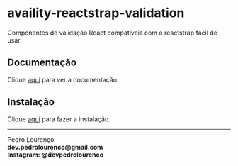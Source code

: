 # availity-reactstrap-validation

Componentes de validação React compatíveis com o reactstrap fácil de usar.

## Documentação

Clique [aqui](https://github.com/Availity/availity-reactstrap-validation) para ver a documentação.

## Instalação

Clique [aqui](https://www.npmjs.com/package/availity-reactstrap-validation) para fazer a instalação.

<hr>
<stong>Pedro Lourenço</strong><br>
<Strong>dev.pedrolourenco@gmail.com</strong><br>
<Strong>Instagram: @devpedrolourenco</strong>